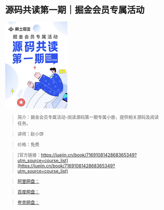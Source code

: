 # 源码共读第一期｜掘金会员专属活动

![img](../../assets/f8f59e84fa8e45afb5df10a22b10533c~tplv-k3u1fbpfcp-no-mark_280_280_200_280.png)

> 简介：掘金会员专属活动-阅读源码第一期专属小册，提供相关源码及阅读任务。

> 讲师：赵小饼

> 价格：免费

> [官方链接：https://juejin.cn/book/7169108142868365349?utm_source=course_list](https://juejin.cn/book/7169108142868365349?utm_source=course_list)

> [阿里网盘：]()

> [百度网盘：]()

> [夸克网盘：]()
